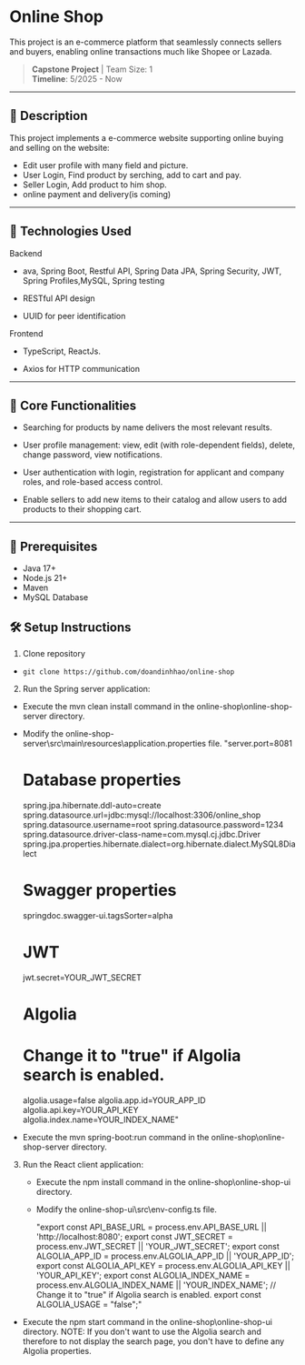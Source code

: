 # Online Shop
This project is an e-commerce platform that seamlessly connects sellers and buyers, enabling online transactions much like Shopee or Lazada.
> **Capstone Project** | Team Size: 1  
> **Timeline**: 5/2025 - Now

---

## 📌 Description
This project implements a e-commerce website supporting online buying and selling on the website:
 - Edit user profile with many field and picture.
 - User Login, Find product by serching, add to cart and pay.
 - Seller Login, Add product to him shop.
 - online payment and delivery(is coming)

---

## 🚀 Technologies Used
Backend

- ava, Spring Boot, Restful API, Spring Data JPA, Spring Security, JWT, Spring Profiles,MySQL, Spring testing

- RESTful API design

- UUID for peer identification

Frontend

-  TypeScript, ReactJs.

- Axios for HTTP communication
  
---

## 🧹 Core Functionalities

- Searching for products by name delivers the most relevant results.

- User profile management: view, edit (with role-dependent fields), delete, change password, view notifications.

- User authentication with login, registration for applicant and company roles, and role-based access control.

- Enable sellers to add new items to their catalog and allow users to add products to their shopping cart.

---

## 🦴 Prerequisites
- Java 17+
- Node.js 21+
- Maven
- MySQL Database


## 🛠️ Setup Instructions
1. Clone repository
  - `git clone https://github.com/doandinhhao/online-shop`
2. Run the Spring server application:
  - Execute the mvn clean install command in the online-shop\online-shop-server directory.
  - Modify the online-shop-server\src\main\resources\application.properties file.
      "server.port=8081

      # Database properties
      spring.jpa.hibernate.ddl-auto=create
      spring.datasource.url=jdbc:mysql://localhost:3306/online_shop
      spring.datasource.username=root
      spring.datasource.password=1234
      spring.datasource.driver-class-name=com.mysql.cj.jdbc.Driver
      spring.jpa.properties.hibernate.dialect=org.hibernate.dialect.MySQL8Dialect
      
      # Swagger properties
      springdoc.swagger-ui.tagsSorter=alpha
      
      # JWT
      jwt.secret=YOUR_JWT_SECRET
      
      # Algolia
      # Change it to "true" if Algolia search is enabled.
      algolia.usage=false
      algolia.app.id=YOUR_APP_ID
      algolia.api.key=YOUR_API_KEY
      algolia.index.name=YOUR_INDEX_NAME"
  - Execute the mvn spring-boot:run command in the online-shop\online-shop-server directory.

3. Run the React client application:
   - Execute the npm install command in the online-shop\online-shop-ui directory.
   - Modify the online-shop-ui\src\env-config.ts file.
     
       "export const API_BASE_URL = process.env.API_BASE_URL || 'http://localhost:8080';
        export const JWT_SECRET = process.env.JWT_SECRET || 'YOUR_JWT_SECRET';
        export const ALGOLIA_APP_ID = process.env.ALGOLIA_APP_ID || 'YOUR_APP_ID';
        export const ALGOLIA_API_KEY = process.env.ALGOLIA_API_KEY || 'YOUR_API_KEY';
        export const ALGOLIA_INDEX_NAME = process.env.ALGOLIA_INDEX_NAME || 'YOUR_INDEX_NAME';
        // Change it to "true" if Algolia search is enabled.
        export const ALGOLIA_USAGE = "false";"
  -  Execute the npm start command in the online-shop\online-shop-ui directory.
NOTE: If you don't want to use the Algolia search and therefore to not display the search page, you don't have to define any Algolia properties.
     





